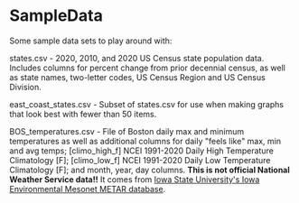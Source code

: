 # SampleData
Some sample data sets to play around with:

states.csv - 2020, 2010, and 2020 US Census state population data. Includes columns for percent change from prior decennial census, as well as state names, two-letter codes, US Census Region and US Census Division.

east_coast_states.csv - Subset of states.csv for use when making graphs that look best with fewer than 50 items.

BOS_temperatures.csv - File of Boston daily max and minimum temperatures as well as additional columns for daily "feels like" max, min and avg temps; [climo_high_f] NCEI 1991-2020 Daily High Temperature Climatology [F]; [climo_low_f] NCEI 1991-2020 Daily Low Temperature Climatology [F]; and month, year, day columns. **This is not official National Weather Service data!!** It comes from [Iowa State University's Iowa Environmental Mesonet METAR database](https://mesonet.agron.iastate.edu/request/download.phtml?network=MA_ASOS). 
